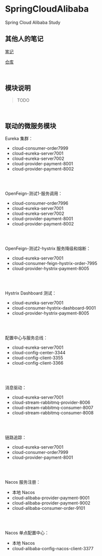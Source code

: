 # SpringCloudAlibaba
Spring Cloud Alibaba Study

## 其他人的笔记
[笔记](https://www.yuque.com/books/share/31d864d1-b6ff-4bd1-8569-2dec720e8306?#%20%E3%80%8Ajava%E7%AC%94%E8%AE%B0%E3%80%8B)

[仓库](https://gitee.com/lixiaogou/cloud2020)

<br/>

## 模块说明
> TODO

<br/>

## 联动的微服务模块
Eureka 集群：
- cloud-consumer-order7999
- cloud-eureka-server7001
- cloud-eureka-server7002
- cloud-provider-payment-8001
- cloud-provider-payment-8002
    
<br/><br/>  

OpenFeign-测试1-服务调用：
- cloud-consumer-order7996
- cloud-eureka-server7001
- cloud-eureka-server7002
- cloud-provider-payment-8001
- cloud-provider-payment-8002
        
<br/><br/>  

OpenFeign-测试2-hystrix 服务降级和熔断：
- cloud-eureka-server7001
- cloud-consumer-feign-hystrix-order-7995
- cloud-provider-hystrix-payment-8005
    
<br/><br/>  

Hystrix Dashboard 测试：
- cloud-eureka-server7001
- cloud-consumer-hystrix-dashboard-9001
- cloud-provider-hystrix-payment-8005
    
<br/><br/>
  
配置中心与服务总线：
- cloud-eureka-server7001
- cloud-config-center-3344
- cloud-config-client-3355
- cloud-config-client-3366
  
<br/><br/>

消息驱动：
- cloud-eureka-server7001
- cloud-stream-rabbitmq-provider-8006
- cloud-stream-rabbitmq-consumer-8007
- cloud-stream-rabbitmq-consumer-8008
  
<br/><br/>

链路追踪：
- cloud-eureka-server7001
- cloud-consumer-order7999
- cloud-provider-payment-8001
  
<br/><br/>

Nacos 服务注册：
- 本地 Nacos
- cloud-alibaba-provider-payment-9001
- cloud-alibaba-provider-payment-9002
- cloud-alibaba-consumer-order-9101
  
<br/><br/>

Nacos 单点配置中心：
- 本地 Nacos
- cloud-alibaba-config-nacos-client-3377
  
<br/><br/>